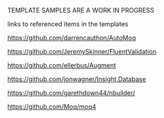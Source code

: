 TEMPLATE SAMPLES ARE A WORK IN PROGRESS

links to referenced items in the templates

https://github.com/darrencauthon/AutoMoq

https://github.com/JeremySkinner/FluentValidation

https://github.com/ellerbus/Augment

https://github.com/jonwagner/Insight.Database

https://github.com/garethdown44/nbuilder/

https://github.com/Moq/moq4
